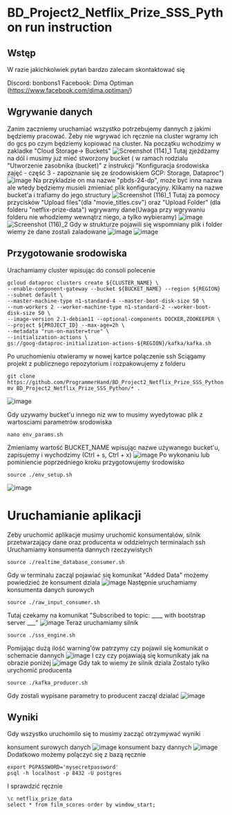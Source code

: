 # BD_Project2_Netflix_Prize_SSS_Python run instruction

## Wstęp
W razie jakichkolwiek pytań bardzo zalecam skontaktować się

Discord: bonbons1
Facebook: Dima Optiman (https://www.facebook.com/dima.optiman/)

## Wgrywanie danych
Zanim zaczniemy uruchamiać wszystko potrzebujemy dannych z jakimi będziemy pracować. Żeby nie wgrywać ich ręcznie na cluster wgramy ich do gcs po czym będziemy kopiować na cluster.
Na początku wchodzimy w zakladke "Cloud Storage-> Buckets"
![Screenshot (114)_1](https://github.com/ProgrammerHand/BD_Project2_Netflix_Prize_SSS_Python/assets/73993616/6e692fb9-39b0-4978-a176-2acacbac1bfe)
Tutaj zjeżdżamy na dól i musimy już mieć stworzony bucket ( w ramach rodzialu "Utworzenie zasobnika (bucket)" z instrukcji "Konfiguracja środowiska zajęć - część 3 - zapoznanie się ze środowiskiem GCP: Storage, Dataproc")
![image](https://github.com/ProgrammerHand/BD_Project2_Netflix_Prize_SSS_Python/assets/73993616/45a8d3d8-f179-4ac2-9d45-dd65e1ab5db7)
Na przykladzie on ma nazwe "pbds-24-dp", może być inna nazwa ale wtedy będziemy musieli zmieniać plik konfiguracyjny.
Klikamy na nazwe bucket'a i trafiamy do jego structury
![Screenshot (116)_1](https://github.com/ProgrammerHand/BD_Project2_Netflix_Prize_SSS_Python/assets/73993616/9b754091-b9d2-48f3-8fbe-b4dc5f9bcf35)
Tutaj za pomocy przycisków "Upload files"(dla "movie_titles.csv") oraz "Upload Folder" (dla folderu "netflix-prize-data") wgrywamy dane(Uwaga przy wgrywaniu folderu nie whodziemy wewnątrz niego, a tylko wybieramy)
![image](https://github.com/ProgrammerHand/BD_Project2_Netflix_Prize_SSS_Python/assets/73993616/430da662-a6ad-4222-9965-3dfe9cbc579c)
![Screenshot (116)_2](https://github.com/ProgrammerHand/BD_Project2_Netflix_Prize_SSS_Python/assets/73993616/b5d883da-4296-455e-b6d5-2d5084d3a27d)
Gdy w strukturze pojawili się wspomniany plik i folder wiemy że dane zostali zaladowane
![image](https://github.com/ProgrammerHand/BD_Project2_Netflix_Prize_SSS_Python/assets/73993616/c4d4c1bc-5581-4d06-b848-2905b941c5ea)
![image](https://github.com/ProgrammerHand/BD_Project2_Netflix_Prize_SSS_Python/assets/73993616/b1dda180-1296-4428-93e3-c156b77426c0)
## Przygotowanie srodowiska
Urachamiamy cluster wpisując do consoli polecenie

```shell
gcloud dataproc clusters create ${CLUSTER_NAME} \
--enable-component-gateway --bucket ${BUCKET_NAME} --region ${REGION} --subnet default \
--master-machine-type n1-standard-4 --master-boot-disk-size 50 \
--num-workers 2 --worker-machine-type n1-standard-2 --worker-boot-disk-size 50 \
--image-version 2.1-debian11 --optional-components DOCKER,ZOOKEEPER \
--project ${PROJECT_ID} --max-age=2h \
--metadata "run-on-master=true" \
--initialization-actions \
gs://goog-dataproc-initialization-actions-${REGION}/kafka/kafka.sh
```
Po uruchomieniu otwieramy w nowej kartce polączenie ssh
Sciągamy projekt z publicznego repozytorium i rozpakowujemy z folderu
```shell
git clone https://github.com/ProgrammerHand/BD_Project2_Netflix_Prize_SSS_Python.git
mv BD_Project2_Netflix_Prize_SSS_Python/* .
```
![image](https://github.com/ProgrammerHand/BD_Project2_Netflix_Prize_SSS_Python/assets/73993616/dd1192b4-7db3-4bf8-b534-894c89d50b22)

Gdy uzywamy bucket'u innego niz ww to musimy wyedytowac plik z wartosciami parametrów srodowiska

``` shell
nano env_params.sh
```
Zmieniamy wartość BUCKET_NAME wpisując nazwe używanego bucket'u, zapisujemy i wychodzimy (Ctrl + s, Ctrl + x)
![image](https://github.com/ProgrammerHand/BD_Project2_Netflix_Prize_SSS_Python/assets/73993616/515f6f0f-bc8e-42e3-a27d-e8bf8050eff8)
Po wykonaniu lub pominiencie poprzedniego kroku przygotowujemy środowisko
``` shell
source ./env_setup.sh
```
![image](https://github.com/ProgrammerHand/BD_Project2_Netflix_Prize_SSS_Python/assets/73993616/62a52387-f806-451b-870f-bfa686e939ab)


# Uruchamianie aplikacji
Zeby uruchomić aplikacje musimy uruchomić konsumenta\ów, silnik przetwarzający dane oraz producenta w oddzielnych terminalach ssh
Uruchamiamy konsumenta dannych rzeczywistych
``` shell
source ./realtime_database_consumer.sh
```
Gdy w terminalu zacząl pojawiać się komunikat "Added Data" możemy powiedzieć że konsument dziala
![image](https://github.com/ProgrammerHand/BD_Project2_Netflix_Prize_SSS_Python/assets/73993616/dd44933a-c429-4461-82f7-89058561e69b)
Następnie uruchamiamy konsumenta danych surowych
```
source ./raw_input_consumer.sh
```
Tutaj czekamy na komunikat "Subscribed to topic: ____ with bootstrap server ___"
![image](https://github.com/ProgrammerHand/BD_Project2_Netflix_Prize_SSS_Python/assets/73993616/c725d918-9c59-4be4-b9e2-bcdc96b543c7)
Teraz uruchamiamy silnik
``` shell
source ./sss_engine.sh
```
Pomijając dużą ilość warning'ów patrzymy czy pojawil się komunikat o schemacie dannych
![image](https://github.com/ProgrammerHand/BD_Project2_Netflix_Prize_SSS_Python/assets/73993616/d8c2b217-c176-44af-90eb-f9cde794ac1e)
I czy czy pojawiają się komunikaty jak na obrazie poniżej
![image](https://github.com/ProgrammerHand/BD_Project2_Netflix_Prize_SSS_Python/assets/73993616/654fdb9f-6422-4a85-9813-572faee41348)
Gdy tak to wiemy że silnik dziala
Zostalo tylko urychomić producenta
``` shell
source ./kafka_producer.sh
```
Gdy zostali wypisane parametry to producent zacząl dzialać
![image](https://github.com/ProgrammerHand/BD_Project2_Netflix_Prize_SSS_Python/assets/73993616/de0e856c-b1c9-4f5f-af12-ce150ddf964f)
## Wyniki
Gdy wszystko uruchomilo się to musimy zacząć otrzymywać wyniki

konsument surowych danych
![image](https://github.com/ProgrammerHand/BD_Project2_Netflix_Prize_SSS_Python/assets/73993616/7ba6ad4b-92e8-471b-8786-f21fe655139b)
konsument bazy dannych
![image](https://github.com/ProgrammerHand/BD_Project2_Netflix_Prize_SSS_Python/assets/73993616/862b9fb7-e182-461b-9452-193f2f2a2ede)
Dodatkowo możemy polączyć się z bazą ręcznie
```shell
export PGPASSWORD='mysecretpassword'
psql -h localhost -p 8432 -U postgres
```
I sprawdzić ręcznie
```
\c netflix_prize_data
select * from film_scores order by window_start;
```



